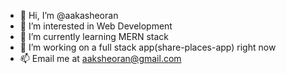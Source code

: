 - 👋 Hi, I’m @aakasheoran
- 👀 I’m interested in Web Development
- 🌱 I’m currently learning MERN stack
- 💞️ I’m working on a full stack app(share-places-app) right now
- 📫 Email me at aaksheoran@gmail.com

<!---
aakasheoran/aakasheoran is a ✨ special ✨ repository because its `README.md` (this file) appears on your GitHub profile.
You can click the Preview link to take a look at your changes.
--->
